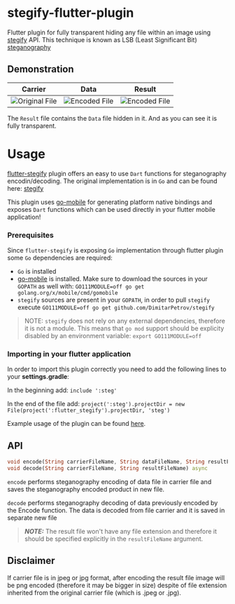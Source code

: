 # stegify-flutter-plugin

Flutter plugin for fully transparent hiding any file within an image using [stegify](https://github.com/DimitarPetrov/stegify) API. 
This technique is known as LSB (Least Significant Bit) [steganography](https://en.wikipedia.org/wiki/steganography)

## Demonstration

| Carrier                                | Data                                | Result                                               |
| ---------------------------------------| ------------------------------------|------------------------------------------------------|
| ![Original File](https://github.com/DimitarPetrov/stegify/blob/master/examples/street.jpeg) | ![Encoded File](https://github.com/DimitarPetrov/stegify/blob/master/examples/lake.jpeg) | ![Encoded File](https://github.com/DimitarPetrov/stegify/blob/master/examples/test_decode.jpeg) |

The `Result` file contains the `Data` file hidden in it. And as you can see it is fully transparent.

# Usage
[flutter-stegify](https://pub.dev/packages/flutter_stegify) plugin offers an easy to use `Dart` functions for steganography encodin/decoding.
The original implementation is in `Go` and can be found here: [stegify](https://github.com/DimitarPetrov/stegify)

This plugin uses [go-mobile](https://github.com/golang/mobile) for generating platform native bindings
and exposes `Dart` functions which can be used directly in your flutter mobile application!

### Prerequisites

Since `flutter-stegify` is exposing `Go` implementation through flutter plugin some `Go` dependencies are required:
- `Go` is installed
- [go-mobile](https://github.com/golang/go/wiki/Mobile) is installed. Make sure to download the sources in your `GOPATH` as well with: `GO111MODULE=off go get golang.org/x/mobile/cmd/gomobile`
- `stegify` sources are present in your `GOPATH`, in order to pull `stegify` execute `GO111MODULE=off go get github.com/DimitarPetrov/stegify`

> NOTE: `stegify` does not rely on any external dependencies, therefore it is not a module. This means that `go mod` support should be explicity disabled by an environment variable: `export GO111MODULE=off`

### Importing in your flutter application

In order to import this plugin correctly you need to add the following lines to your **settings.gradle**:

In the beginning add: `include ':steg'`

In the end of the file add: `project(':steg').projectDir = new File(project(':flutter_stegify').projectDir, 'steg')`

Example usage of the plugin can be found [here](https://github.com/DimitarPetrov/stegify-mobile/blob/6b196690fa7f1db18eba387f49bec22f9a7de847/android/settings.gradle).

## API

```dart
void encode(String carrierFileName, String dataFileName, String resultFileName) async
void decode(String carrierFileName, String resultFileName) async
``` 

`encode` performs steganography encoding of data file in carrier file and saves the steganography encoded product in new file.

`decode` performs steganography decoding of data previously encoded by the Encode function.
The data is decoded from file carrier and it is saved in separate new file

> **_NOTE:_**  The result file won't have any file extension and therefore it should be specified explicitly
in the `resultFileName` argument.

## Disclaimer

If carrier file is in jpeg or jpg format, after encoding the result file image will be png encoded (therefore it may be bigger in size)
despite of file extension inherited from the original carrier file (which is .jpeg or .jpg).
